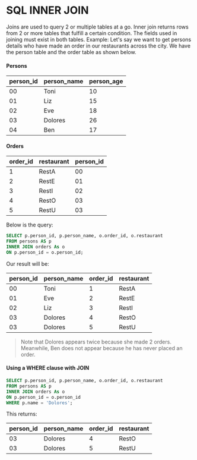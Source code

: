 # SQL INNER JOIN

Joins are used to query 2 or multiple tables at a go. Inner join returns rows from 2 or more tables that fulfill a certain condition. The fields used in joining must exist in both tables.
Example: Let's say we want to get persons details who have made an order in our restaurants across the city. We have the person table and the order table as shown below.

#### Persons

| person_id | person_name | person_age |
| --------- | ----------- | ---------- |
| 00        | Toni        | 10         |
| 01        | Liz         | 15         |
| 02        | Eve         | 18         |
| 03        | Dolores     | 26         |
| 04        | Ben         | 17         |

#### Orders

| order_id | restaurant | person_id |
| -------- | ---------- | --------- |
| 1        | RestA      | 00        |
| 2        | RestE      | 01        |
| 3        | RestI      | 02        |
| 4        | RestO      | 03        |
| 5        | RestU      | 03        |

Below is the query:

```sql
SELECT p.person_id, p.person_name, o.order_id, o.restaurant
FROM persons AS p
INNER JOIN orders As o
ON p.person_id = o.person_id;
```

Our result will be:

| person_id | person_name | order_id | restaurant |
| --------- | ----------- | -------- | ---------- |
| 00        | Toni        | 1        | RestA      |
| 01        | Eve         | 2        | RestE      |
| 02        | Liz         | 3        | RestI      |
| 03        | Dolores     | 4        | RestO      |
| 03        | Dolores     | 5        | RestU      |

> Note that Dolores appears twice because she made 2 orders. Meanwhile, Ben does not appear because he has never placed an order.

#### Using a WHERE clause with JOIN

```sql
SELECT p.person_id, p.person_name, o.order_id, o.restaurant
FROM persons AS p
INNER JOIN orders As o
ON p.person_id = o.person_id
WHERE p.name = 'Dolores';
```

This returns:

| person_id | person_name | order_id | restaurant |
| --------- | ----------- | -------- | ---------- |
| 03        | Dolores     | 4        | RestO      |
| 03        | Dolores     | 5        | RestU      |
